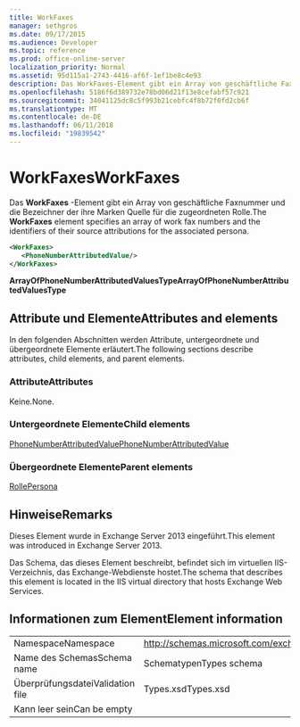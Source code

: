 ```yaml
---
title: WorkFaxes
manager: sethgros
ms.date: 09/17/2015
ms.audience: Developer
ms.topic: reference
ms.prod: office-online-server
localization_priority: Normal
ms.assetid: 95d115a1-2743-4416-af6f-1ef1be8c4e93
description: Das WorkFaxes-Element gibt ein Array von geschäftliche Faxnummer und die Bezeichner der ihre Marken Quelle für die zugeordneten Rolle.
ms.openlocfilehash: 5186f6d389732e78bd06d21f13e8cefabf57c921
ms.sourcegitcommit: 34041125dc8c5f993b21cebfc4f8b72f0fd2cb6f
ms.translationtype: MT
ms.contentlocale: de-DE
ms.lasthandoff: 06/11/2018
ms.locfileid: "19839542"
---
```

# <a name="workfaxes"></a><span data-ttu-id="05945-103">WorkFaxes</span><span class="sxs-lookup"><span data-stu-id="05945-103">WorkFaxes</span></span>

<span data-ttu-id="05945-104">Das **WorkFaxes** -Element gibt ein Array von geschäftliche Faxnummer und die Bezeichner der ihre Marken Quelle für die zugeordneten Rolle.</span><span class="sxs-lookup"><span data-stu-id="05945-104">The **WorkFaxes** element specifies an array of work fax numbers and the identifiers of their source attributions for the associated persona.</span></span> 
  
```XML
<WorkFaxes>
   <PhoneNumberAttributedValue/>
</WorkFaxes>
```

 <span data-ttu-id="05945-105">**ArrayOfPhoneNumberAttributedValuesType**</span><span class="sxs-lookup"><span data-stu-id="05945-105">**ArrayOfPhoneNumberAttributedValuesType**</span></span>
## <a name="attributes-and-elements"></a><span data-ttu-id="05945-106">Attribute und Elemente</span><span class="sxs-lookup"><span data-stu-id="05945-106">Attributes and elements</span></span>

<span data-ttu-id="05945-107">In den folgenden Abschnitten werden Attribute, untergeordnete und übergeordnete Elemente erläutert.</span><span class="sxs-lookup"><span data-stu-id="05945-107">The following sections describe attributes, child elements, and parent elements.</span></span>
  
### <a name="attributes"></a><span data-ttu-id="05945-108">Attribute</span><span class="sxs-lookup"><span data-stu-id="05945-108">Attributes</span></span>

<span data-ttu-id="05945-109">Keine.</span><span class="sxs-lookup"><span data-stu-id="05945-109">None.</span></span>
  
### <a name="child-elements"></a><span data-ttu-id="05945-110">Untergeordnete Elemente</span><span class="sxs-lookup"><span data-stu-id="05945-110">Child elements</span></span>

[<span data-ttu-id="05945-111">PhoneNumberAttributedValue</span><span class="sxs-lookup"><span data-stu-id="05945-111">PhoneNumberAttributedValue</span></span>](phonenumberattributedvalue.md)
  
### <a name="parent-elements"></a><span data-ttu-id="05945-112">Übergeordnete Elemente</span><span class="sxs-lookup"><span data-stu-id="05945-112">Parent elements</span></span>

[<span data-ttu-id="05945-113">Rolle</span><span class="sxs-lookup"><span data-stu-id="05945-113">Persona</span></span>](persona.md)
  
## <a name="remarks"></a><span data-ttu-id="05945-114">Hinweise</span><span class="sxs-lookup"><span data-stu-id="05945-114">Remarks</span></span>

<span data-ttu-id="05945-115">Dieses Element wurde in Exchange Server 2013 eingeführt.</span><span class="sxs-lookup"><span data-stu-id="05945-115">This element was introduced in Exchange Server 2013.</span></span>
  
<span data-ttu-id="05945-116">Das Schema, das dieses Element beschreibt, befindet sich im virtuellen IIS-Verzeichnis, das Exchange-Webdienste hostet.</span><span class="sxs-lookup"><span data-stu-id="05945-116">The schema that describes this element is located in the IIS virtual directory that hosts Exchange Web Services.</span></span>
  
## <a name="element-information"></a><span data-ttu-id="05945-117">Informationen zum Element</span><span class="sxs-lookup"><span data-stu-id="05945-117">Element information</span></span>

|||
|:-----|:-----|
|<span data-ttu-id="05945-118">Namespace</span><span class="sxs-lookup"><span data-stu-id="05945-118">Namespace</span></span>  <br/> |http://schemas.microsoft.com/exchange/services/2006/types  <br/> |
|<span data-ttu-id="05945-119">Name des Schemas</span><span class="sxs-lookup"><span data-stu-id="05945-119">Schema name</span></span>  <br/> |<span data-ttu-id="05945-120">Schematypen</span><span class="sxs-lookup"><span data-stu-id="05945-120">Types schema</span></span>  <br/> |
|<span data-ttu-id="05945-121">Überprüfungsdatei</span><span class="sxs-lookup"><span data-stu-id="05945-121">Validation file</span></span>  <br/> |<span data-ttu-id="05945-122">Types.xsd</span><span class="sxs-lookup"><span data-stu-id="05945-122">Types.xsd</span></span>  <br/> |
|<span data-ttu-id="05945-123">Kann leer sein</span><span class="sxs-lookup"><span data-stu-id="05945-123">Can be empty</span></span>  <br/> ||
   

